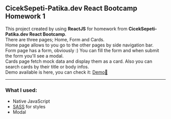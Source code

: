 ## CicekSepeti-Patika.dev React Bootcamp Homework 1

This project created by using **ReactJS** for homework from **CicekSepeti-Patika.dev React Bootcamp**.\
There are three pages; Home, Form and Cards.\
Home page allows to you go to the other pages by side navigation bar.\
Form page has a form, obviously :) You can fill the form and when submit the form you'll see a modal.\
Cards page fetch mock data and display them as a card. Also you can search cards by their title or body infos.\
Demo available is here, you can check it: [Demo:star2:](https://ciceksepeti-patika-react-bootcamp-hw1.netlify.app/)

---

### What I used:
- Native JavaScript
- [SASS](https://sass-lang.com/) for styles
- Modal
